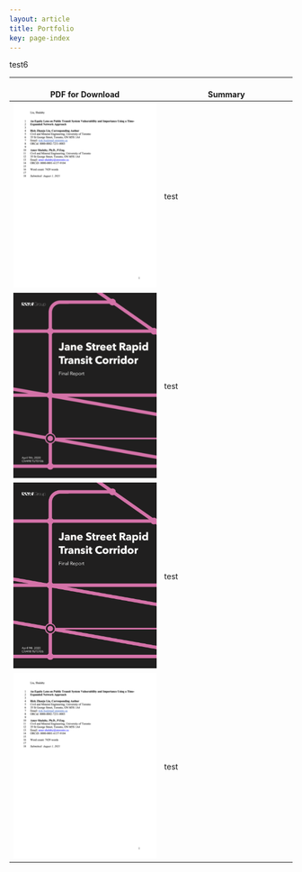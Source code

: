 ```yaml
---
layout: article
title: Portfolio
key: page-index
---
```



test6

|<img width=300/> PDF for Download|<img width=600/> Summary|
|-------|-------|
|[<img src="thumbnails/trb-22.png">](portfolio/trb-22.pdf)|test|
|[<img src="thumbnails/capstone.png">](portfolio/capstone-report.pdf)|test|
|[<img src="thumbnails/cover1.png">](portfolio/trb-22.pdf)|test|
|[<img src="thumbnails/trb-22.png">](portfolio/trb-22.pdf)|test|

